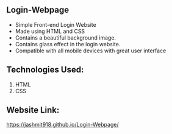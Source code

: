 ## Login-Webpage
- Simple Front-end Login Website
- Made using HTML and CSS
- Contains a beautiful background image.
- Contains glass effect in the login website.
- Compatible with all mobile devices with great user interface

## Technologies Used:
1. HTML
2. CSS

## Website Link:
https://jashmit918.github.io/Login-Webpage/
